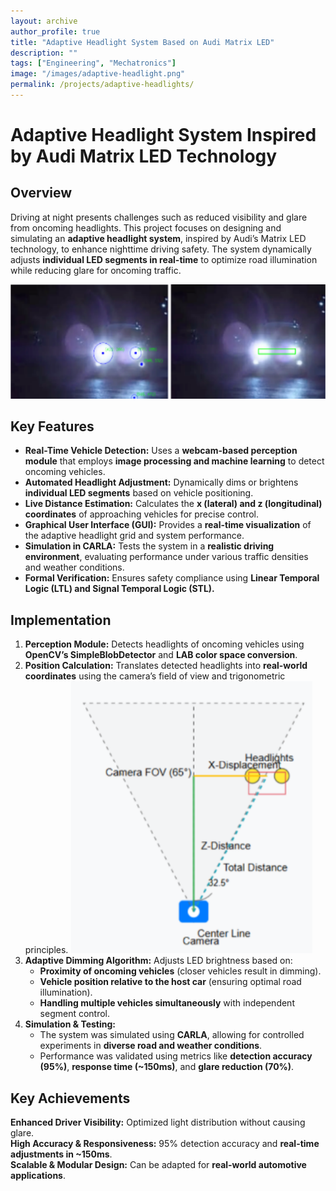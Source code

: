 ```yaml
---
layout: archive
author_profile: true
title: "Adaptive Headlight System Based on Audi Matrix LED"
description: ""
tags: ["Engineering", "Mechatronics"]
image: "/images/adaptive-headlight.png"
permalink: /projects/adaptive-headlights/
---
```


# Adaptive Headlight System Inspired by Audi Matrix LED Technology

## Overview
Driving at night presents challenges such as reduced visibility and glare from oncoming headlights. This project focuses on designing and simulating an **adaptive headlight system**, inspired by Audi’s Matrix LED technology, to enhance nighttime driving safety. The system dynamically adjusts **individual LED segments in real-time** to optimize road illumination while reducing glare for oncoming traffic.

![Adaptive Headlight System](/images/matrix_led0.png)

## Key Features
- **Real-Time Vehicle Detection:** Uses a **webcam-based perception module** that employs **image processing and machine learning** to detect oncoming vehicles.
- **Automated Headlight Adjustment:** Dynamically dims or brightens **individual LED segments** based on vehicle positioning.
- **Live Distance Estimation:** Calculates the **x (lateral) and z (longitudinal) coordinates** of approaching vehicles for precise control.
- **Graphical User Interface (GUI):** Provides a **real-time visualization** of the adaptive headlight grid and system performance.
- **Simulation in CARLA:** Tests the system in a **realistic driving environment**, evaluating performance under various traffic densities and weather conditions.
- **Formal Verification:** Ensures safety compliance using **Linear Temporal Logic (LTL) and Signal Temporal Logic (STL).**

## Implementation
1. **Perception Module:** Detects headlights of oncoming vehicles using **OpenCV’s SimpleBlobDetector** and **LAB color space conversion**.
2. **Position Calculation:** Translates detected headlights into **real-world coordinates** using the camera’s field of view and trigonometric principles.
![](/images/matrix_led1.png)
3. **Adaptive Dimming Algorithm:** Adjusts LED brightness based on:
   - **Proximity of oncoming vehicles** (closer vehicles result in dimming).
   - **Vehicle position relative to the host car** (ensuring optimal road illumination).
   - **Handling multiple vehicles simultaneously** with independent segment control.
4. **Simulation & Testing:**
   - The system was simulated using **CARLA**, allowing for controlled experiments in **diverse road and weather conditions**.
   - Performance was validated using metrics like **detection accuracy (95%)**, **response time (~150ms)**, and **glare reduction (70%)**.


## Key Achievements
 **Enhanced Driver Visibility:** Optimized light distribution without causing glare.  
 **High Accuracy & Responsiveness:** 95% detection accuracy and **real-time adjustments in ~150ms**.  
 **Scalable & Modular Design:** Can be adapted for **real-world automotive applications**.  
